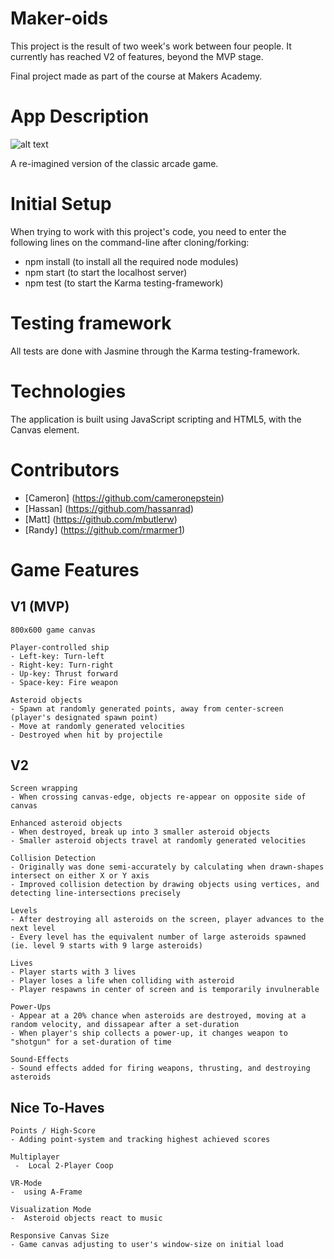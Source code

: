 # Maker-oids

This project is the result of two week's work between four people. It currently has reached V2 of features, beyond the MVP stage.

Final project made as part of the course at Makers Academy.

# App Description

![alt text](https://raw.githubusercontent.com/mbutlerw/arcade_games/master/ScreenShot.png "Screen Shot")

A re-imagined version of the classic arcade game.

# Initial Setup

When trying to work with this project's code, you need to enter the following lines on the command-line after cloning/forking:
- npm install (to install all the required node modules)
- npm start (to start the localhost server)
- npm test (to start the Karma testing-framework)

# Testing framework

All tests are done with Jasmine through the Karma testing-framework.

# Technologies

The application is built using JavaScript scripting and HTML5, with the Canvas element.

# Contributors
- [Cameron] (https://github.com/cameronepstein)
- [Hassan] (https://github.com/hassanrad)
- [Matt] (https://github.com/mbutlerw)
- [Randy] (https://github.com/rmarmer1)

# Game Features
## V1 (MVP)

```
800x600 game canvas
```
```
Player-controlled ship
- Left-key: Turn-left
- Right-key: Turn-right
- Up-key: Thrust forward
- Space-key: Fire weapon
```
```
Asteroid objects
- Spawn at randomly generated points, away from center-screen (player's designated spawn point)
- Move at randomly generated velocities
- Destroyed when hit by projectile
```
## V2

```
Screen wrapping
- When crossing canvas-edge, objects re-appear on opposite side of canvas
```
```
Enhanced asteroid objects
- When destroyed, break up into 3 smaller asteroid objects
- Smaller asteroid objects travel at randomly generated velocities
```
```
Collision Detection
- Originally was done semi-accurately by calculating when drawn-shapes intersect on either X or Y axis
- Improved collision detection by drawing objects using vertices, and detecting line-intersections precisely
```
```
Levels
- After destroying all asteroids on the screen, player advances to the next level
- Every level has the equivalent number of large asteroids spawned (ie. level 9 starts with 9 large asteroids)
```
```
Lives
- Player starts with 3 lives
- Player loses a life when colliding with asteroid
- Player respawns in center of screen and is temporarily invulnerable
```
```
Power-Ups
- Appear at a 20% chance when asteroids are destroyed, moving at a random velocity, and dissapear after a set-duration
- When player's ship collects a power-up, it changes weapon to "shotgun" for a set-duration of time
```
```
Sound-Effects
- Sound effects added for firing weapons, thrusting, and destroying asteroids
```
## Nice To-Haves
```
Points / High-Score
- Adding point-system and tracking highest achieved scores
```
```
Multiplayer
 -  Local 2-Player Coop
```
```
VR-Mode
-  using A-Frame
```
```
Visualization Mode
-  Asteroid objects react to music
```
```
Responsive Canvas Size
- Game canvas adjusting to user's window-size on initial load
```
